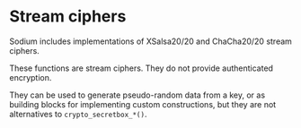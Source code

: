 # Stream ciphers

Sodium includes implementations of XSalsa20/20 and ChaCha20/20 stream ciphers.

These functions are stream ciphers. They do not provide authenticated encryption.

They can be used to generate pseudo-random data from a key, or as building blocks for implementing custom constructions, but they are not alternatives to `crypto_secretbox_*()`.
